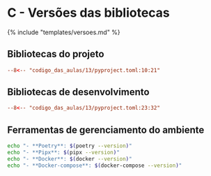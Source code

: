 # C - Versões das bibliotecas

{% include "templates/versoes.md" %}

## Bibliotecas do projeto

```toml
--8<-- "codigo_das_aulas/13/pyproject.toml:10:21"
```

## Bibliotecas de desenvolvimento

```toml
--8<-- "codigo_das_aulas/13/pyproject.toml:23:32"
```

## Ferramentas de gerenciamento do ambiente

```bash exec="1"
echo "- **Poetry**: $(poetry --version)"
echo "- **Pipx**: $(pipx --version)"
echo "- **Docker**: $(docker --version)"
echo "- **Docker-compose**: $(docker-compose --version)"
```

